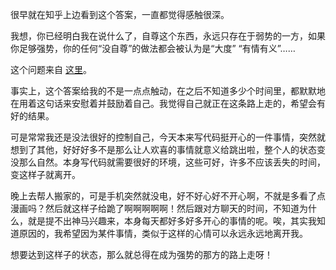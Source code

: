
很早就在知乎上边看到这个答案，一直都觉得感触很深。

我想，你已经明白我在说什么了，自尊这个东西，永远只存在于弱势的一方，如果你足够强势，你的任何“没自尊”的做法都会被认为是“大度” “有情有义”……

这个问题来自 [这里](http://www.zhihu.com/question/20761669)。

事实上，这个答案给我的不是一点点触动，在之后不知道多少个时间里，都默默地在用着这句话来安慰着并鼓励着自己。我觉得自己就正在这条路上走的，希望会有好的结果。

可是常常我还是没法很好的控制自己，今天本来写代码挺开心的一件事情，突然就想到了其他，好好好多不是那么让人欢喜的事情就意义给跳出啦，整个人的状态变没那么自然。本身写代码就需要很好的环境，这些可好，许多不应该丢失的时间，变这样子就离开。

晚上去帮人搬家的，可是手机突然就没电，好不好心好不开心啊，不就是多看了点漫画吗？然后就这样子给跪了啊啊啊啊啊！然后跟对方聊天的时间，不知道为什么，就是提不出神马兴趣来，本身每天都好多好多开心的事情的呢。唉，其实我知道原因的，我希望因为某件事情，类似于这样的心情可以永远永远地离开我。

想要达到这样子的状态，那么就总得在成为强势的那方的路上走呀！